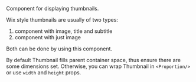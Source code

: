 Component for displaying thumbnails.

Wix style thumbnails are usually of two types:
  1. component with image, title and subtitle
  2. component with just image

Both can be done by using this component.

By default Thumbnail fills parent container space, thus ensure there are some dimensions set.
Otherwise, you can wrap Thumbnail in `<Proportion/>` or use `width` and `height` props.
